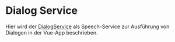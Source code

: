 # Dialog Service


Hier wird der [DialogService](./DialogService.md) als Speech-Service zur Ausführung von Dialogen in der Vue-App beschrieben.